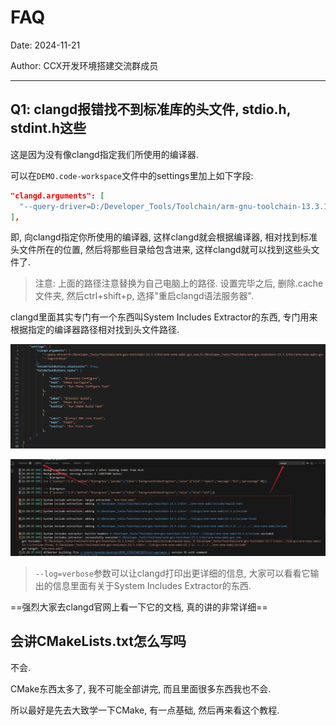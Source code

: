 # FAQ

Date: 2024-11-21

Author: CCX开发环境搭建交流群成员

---



## Q1: clangd报错找不到标准库的头文件, stdio.h, stdint.h这些

这是因为没有像clangd指定我们所使用的编译器.

可以在`DEMO.code-workspace`文件中的settings里加上如下字段:

```json
"clangd.arguments": [
  "--query-driver=D:/Developer_Tools/Toolchain/arm-gnu-toolchain-13.3.1/bin/arm-none-eabi-gcc.exe,D:/Developer_Tools/Toolchain/arm-gnu-toolchain-13.3.1/bin/arm-none-eabi-g++.exe"
],
```

即, 向clangd指定你所使用的编译器, 这样clangd就会根据编译器, 相对找到标准头文件所在的位置, 然后将那些目录给包含进来, 这样clangd就可以找到这些头文件了.

> 注意: 上面的路径注意替换为自己电脑上的路径. 设置完毕之后, 删除.cache文件夹, 然后ctrl+shift+p, 选择"重启clangd语法服务器".

clangd里面其实专门有一个东西叫System Includes Extractor的东西, 专门用来根据指定的编译器路径相对找到头文件路径.

![](Picutres/微信图片_20241121230129.jpg)

![](Picutres/微信图片_20241121230141.jpg)

> `--log=verbose`参数可以让clangd打印出更详细的信息, 大家可以看看它输出的信息里面有关于System Includes Extractor的东西.

==强烈大家去clangd官网上看一下它的文档, 真的讲的非常详细==



## 会讲CMakeLists.txt怎么写吗

不会.

CMake东西太多了, 我不可能全部讲完, 而且里面很多东西我也不会.

所以最好是先去大致学一下CMake, 有一点基础, 然后再来看这个教程.

